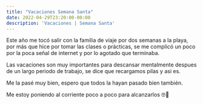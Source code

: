 ```yaml
---
title: "Vacaciones Semana Santa"
date: 2022-04-29T23:20:00-00:00
description: 'Vacaciones | Semana Santa'
---
```


Este año me tocó salir con la familia de viaje por dos semanas a la playa, por más que hice por tomar las clases o prácticas, se me complicó un poco por la poca señal de internet y por lo agotado que terminaba.

Las vacaciones son muy importantes para descansar mentalmente despues de un largo periodo de trabajo, se dice que recargamos pilas y asi es.

Me la pasé muy bien, espero que todos la hayan pasado bien también.

Me estoy poniendo al corriente poco a poco para alcanzarlos 🤓🚀
